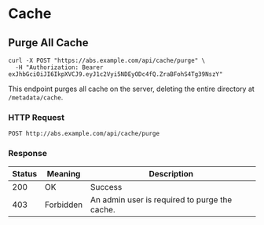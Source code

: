 # Cache

## Purge All Cache

```shell
curl -X POST "https://abs.example.com/api/cache/purge" \
  -H "Authorization: Bearer exJhbGciOiJI6IkpXVCJ9.eyJ1c2Vyi5NDEyODc4fQ.ZraBFohS4Tg39NszY"
```

This endpoint purges all cache on the server, deleting the entire directory at `/metadata/cache`.

### HTTP Request

`POST http://abs.example.com/api/cache/purge`

### Response

Status | Meaning | Description
------ | ------- | -----------
200 | OK | Success
403 | Forbidden | An admin user is required to purge the cache.

